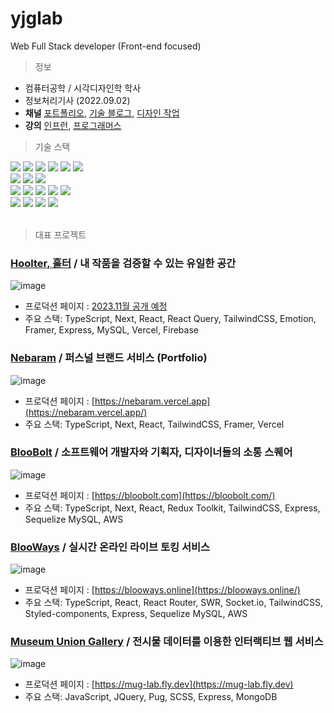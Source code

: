# yjglab
Web Full Stack developer (Front-end focused)

> 정보
- 컴퓨터공학 / 시각디자인학 학사
- 정보처리기사 (2022.09.02)
- **채널** [포트폴리오](https://yukjaekyeong.web.app/), [기술 블로그](https://yjg-lab.tistory.com), [디자인 작업](https://www.behance.net/yukjaegyong)
- **강의** [인프런](https://inf.run/8zxx), [프로그래머스](https://school.programmers.co.kr/learn/courses/16290/16290-%EB%8D%B0%EC%9D%B4%ED%84%B0-%EA%B3%BC%ED%95%99%EC%9D%84-%EC%9C%84%ED%95%9C-%ED%8C%8C%EC%9D%B4%EC%8D%AC-numpy)


> 기술 스택

<div> 
<img src="https://img.shields.io/badge/TypeScript-3178C6?style=for-the-badge&logo=TypeScript&logoColor=white">
<img src="https://img.shields.io/badge/React-61DAFB?style=for-the-badge&logo=React&logoColor=white">
<img src="https://img.shields.io/badge/Redux-764ABC?style=for-the-badge&logo=Redux&logoColor=white">
<img src="https://img.shields.io/badge/Redux Toolkit-764ABC?style=for-the-badge&logo=Redux&logoColor=white">
<img src="https://img.shields.io/badge/Redux Saga-999999?style=for-the-badge&logo=ReduxSaga&logoColor=white">
<img src="https://img.shields.io/badge/Next.js-000000?style=for-the-badge&logo=Next.js&logoColor=white">
</div>

<div>
<img src="https://img.shields.io/badge/Tailwindcss-06B6D4?style=for-the-badge&logo=Tailwindcss&logoColor=white">
<img src="https://img.shields.io/badge/Pug-A86454?style=for-the-badge&logo=Pug&logoColor=white">
<img src="https://img.shields.io/badge/Sass-CC6699?style=for-the-badge&logo=Sass&logoColor=white">
</div>

<div> 
<img src="https://img.shields.io/badge/Express-000000?style=for-the-badge&logo=Express&logoColor=white">
<img src="https://img.shields.io/badge/Sequelize-52B0E7?style=for-the-badge&logo=Sequelize&logoColor=white">
<img src="https://img.shields.io/badge/AmazonAWS-232F3E?style=for-the-badge&logo=AmazonAWS&logoColor=white">
<img src="https://img.shields.io/badge/AWSLambda-FF9900?style=for-the-badge&logo=AWSLambda&logoColor=white">
<img src="https://img.shields.io/badge/MongoDB-47A248?style=for-the-badge&logo=MongoDB&logoColor=white">
</div>

<div> 
<img src="https://img.shields.io/badge/Illustrator-FF9A00?style=for-the-badge&logo=AdobeIllustrator&logoColor=white">
<img src="https://img.shields.io/badge/Photoshop-31A8FF?style=for-the-badge&logo=AdobePhotoshop&logoColor=white">
<img src="https://img.shields.io/badge/InDesign-FF3366?style=for-the-badge&logo=AdobeInDesign&logoColor=white">
<img src="https://img.shields.io/badge/Premiere Pro-9999FF?style=for-the-badge&logo=AdobePremierePro&logoColor=white">
</div>

<br />

> 대표 프로젝트 

### [Hoolter, 훌터](https://github.com/yjglab/Hoolter) / 내 작품을 검증할 수 있는 유일한 공간

![image](https://github.com/yjglab/yjglab/assets/70316567/25cd3726-158b-4e40-9ba5-33acf38de0ae)

- 프로덕션 페이지 : [2023.11월 공개 예정](#)
- 주요 스택: TypeScript, Next, React, React Query, TailwindCSS, Emotion, Framer, Express, MySQL, Vercel, Firebase

### [Nebaram](https://github.com/yjglab/nebaram) / 퍼스널 브랜드 서비스 (Portfolio)

![image](https://github.com/yjglab/yjglab/assets/70316567/dd4f72c7-e065-4514-92c9-177936e21d59)

- 프로덕션 페이지 : [https://nebaram.vercel.app](https://nebaram.vercel.app/)
- 주요 스택: TypeScript, Next, React, TailwindCSS, Framer, Vercel

### [BlooBolt](https://github.com/yjglab/BlooBolt) / 소프트웨어 개발자와 기획자, 디자이너들의 소통 스퀘어

![image](https://github.com/yjglab/yjglab/assets/70316567/b4e676d1-855f-4e5f-8e12-73032a1c421b)

- 프로덕션 페이지 : [https://bloobolt.com](https://bloobolt.com/)
- 주요 스택: TypeScript, Next, React, Redux Toolkit, TailwindCSS, Express, Sequelize MySQL, AWS

### [BlooWays](https://github.com/yjglab/BlooWays) / 실시간 온라인 라이브 토킹 서비스

![image](https://github.com/yjglab/yjglab/assets/70316567/b93ea82a-31de-4e26-b88a-3d77d37036e2)

- 프로덕션 페이지 : [https://blooways.online](https://blooways.online/) 
- 주요 스택: TypeScript, React, React Router, SWR, Socket.io, TailwindCSS, Styled-components, Express, Sequelize MySQL, AWS

### [Museum Union Gallery](https://github.com/yjglab/MuG) / 전시물 데이터를 이용한 인터랙티브 웹 서비스

![image](https://github.com/yjglab/yjglab/assets/70316567/cc40ae6c-db72-4adb-b5db-6688f3b87b2e)

- 프로덕션 페이지 : [https://mug-lab.fly.dev](https://mug-lab.fly.dev)
- 주요 스택: JavaScript, JQuery, Pug, SCSS, Express, MongoDB
